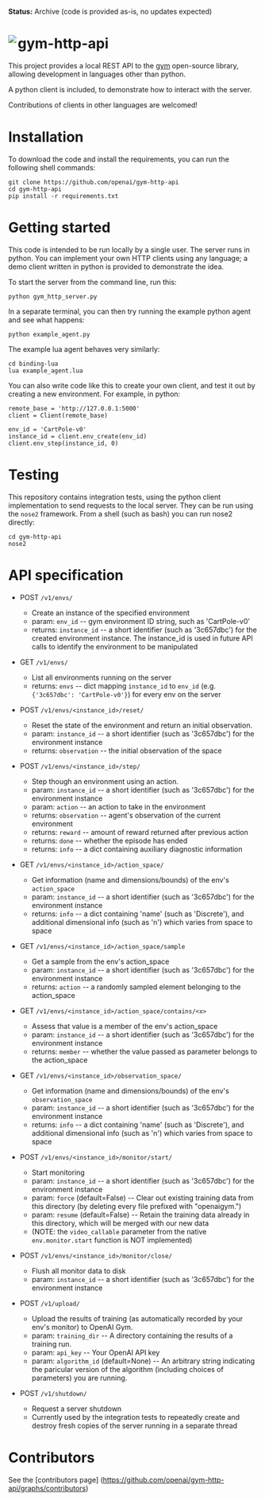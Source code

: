 **Status:** Archive (code is provided as-is, no updates expected)

<img align="left" src="http://i.imgur.com/568Luwb.png">gym-http-api
============

This project provides a local REST API to the [gym](https://github.com/openai/gym) open-source library, allowing development in languages other than python.

A python client is included, to demonstrate how to interact with the server.

Contributions of clients in other languages are welcomed!

Installation
============

To download the code and install the requirements, you can run the following shell commands:

    git clone https://github.com/openai/gym-http-api
    cd gym-http-api
    pip install -r requirements.txt


Getting started
============

This code is intended to be run locally by a single user. The server runs in python. You can implement your own HTTP clients using any language; a demo client written in python is provided to demonstrate the idea.

To start the server from the command line, run this:

    python gym_http_server.py

In a separate terminal, you can then try running the example python agent and see what happens:

    python example_agent.py

The example lua agent behaves very similarly:

    cd binding-lua
    lua example_agent.lua

You can also write code like this to create your own client, and test it out by creating a new environment. For example, in python:

    remote_base = 'http://127.0.0.1:5000'
    client = Client(remote_base)

    env_id = 'CartPole-v0'
    instance_id = client.env_create(env_id)
    client.env_step(instance_id, 0)


Testing
============

This repository contains integration tests, using the python client implementation to send requests to the local server. They can be run using the `nose2` framework. From a shell (such as bash) you can run nose2 directly:

    cd gym-http-api
    nose2


API specification
============

  * POST `/v1/envs/`
      * Create an instance of the specified environment
      * param: `env_id` -- gym environment ID string, such as 'CartPole-v0'
      * returns: `instance_id` -- a short identifier (such as '3c657dbc')
	    for the created environment instance. The instance_id is
        used in future API calls to identify the environment to be
        manipulated

  * GET `/v1/envs/`
      * List all environments running on the server
	  * returns: `envs` -- dict mapping `instance_id` to `env_id`
	    (e.g. `{'3c657dbc': 'CartPole-v0'}`) for every env on the server

  * POST `/v1/envs/<instance_id>/reset/`
      * Reset the state of the environment and return an initial
        observation.
      * param: `instance_id` -- a short identifier (such as '3c657dbc')
        for the environment instance
      * returns: `observation` -- the initial observation of the space

  * POST `/v1/envs/<instance_id>/step/`
      *  Step though an environment using an action.
      * param: `instance_id` -- a short identifier (such as '3c657dbc')
        for the environment instance
	  * param: `action` -- an action to take in the environment
      * returns: `observation` -- agent's observation of the current
        environment
      * returns: `reward` -- amount of reward returned after previous action
      * returns: `done` -- whether the episode has ended
      * returns: `info` -- a dict containing auxiliary diagnostic information

  * GET `/v1/envs/<instance_id>/action_space/`
      * Get information (name and dimensions/bounds) of the env's
        `action_space`
      * param: `instance_id` -- a short identifier (such as '3c657dbc')
        for the environment instance
      * returns: `info` -- a dict containing 'name' (such as 'Discrete'), and
    additional dimensional info (such as 'n') which varies from
    space to space

  * GET `/v1/envs/<instance_id>/action_space/sample`
      * Get a sample from the env's action_space
      * param: `instance_id` -- a short identifier (such as '3c657dbc') for
    the environment instance
      * returns: `action` -- a randomly sampled element belonging to the
    action_space

  * GET `/v1/envs/<instance_id>/action_space/contains/<x>`
      * Assess that value is a member of the env's action_space
      * param: `instance_id` -- a short identifier (such as '3c657dbc')
    for the environment instance
      * returns: `member` -- whether the value passed as parameter belongs to
    the action_space

  * GET `/v1/envs/<instance_id>/observation_space/`
      * Get information (name and dimensions/bounds) of the env's
        `observation_space`
      * param: `instance_id` -- a short identifier (such as '3c657dbc')
        for the environment instance
      * returns: `info` -- a dict containing 'name' (such as 'Discrete'), and
    additional dimensional info (such as 'n') which varies from
    space to space

  * POST `/v1/envs/<instance_id>/monitor/start/`
      * Start monitoring
      * param: `instance_id` -- a short identifier (such as '3c657dbc')
        for the environment instance
      * param: `force` (default=False) -- Clear out existing training
        data from this directory (by deleting every file
        prefixed with "openaigym.")
      * param: `resume` (default=False) -- Retain the training data
        already in this directory, which will be merged with
        our new data
      * (NOTE: the `video_callable` parameter from the native
    `env.monitor.start` function is NOT implemented)

  * POST `/v1/envs/<instance_id>/monitor/close/`
      * Flush all monitor data to disk
      * param: `instance_id` -- a short identifier (such as '3c657dbc')
        for the environment instance

  * POST `/v1/upload/`
      * Upload the results of training (as automatically recorded by your env's monitor) to OpenAI Gym.
      * param: `training_dir` -- A directory containing the results of a
        training run.
      * param: `api_key` -- Your OpenAI API key
      * param: `algorithm_id` (default=None) -- An arbitrary string
        indicating the paricular version of the algorithm
        (including choices of parameters) you are running.

  * POST `/v1/shutdown/`
      * Request a server shutdown
      * Currently used by the integration tests to repeatedly create and destroy fresh copies of the server running in a separate thread

Contributors
============

See the [contributors page] (https://github.com/openai/gym-http-api/graphs/contributors)
